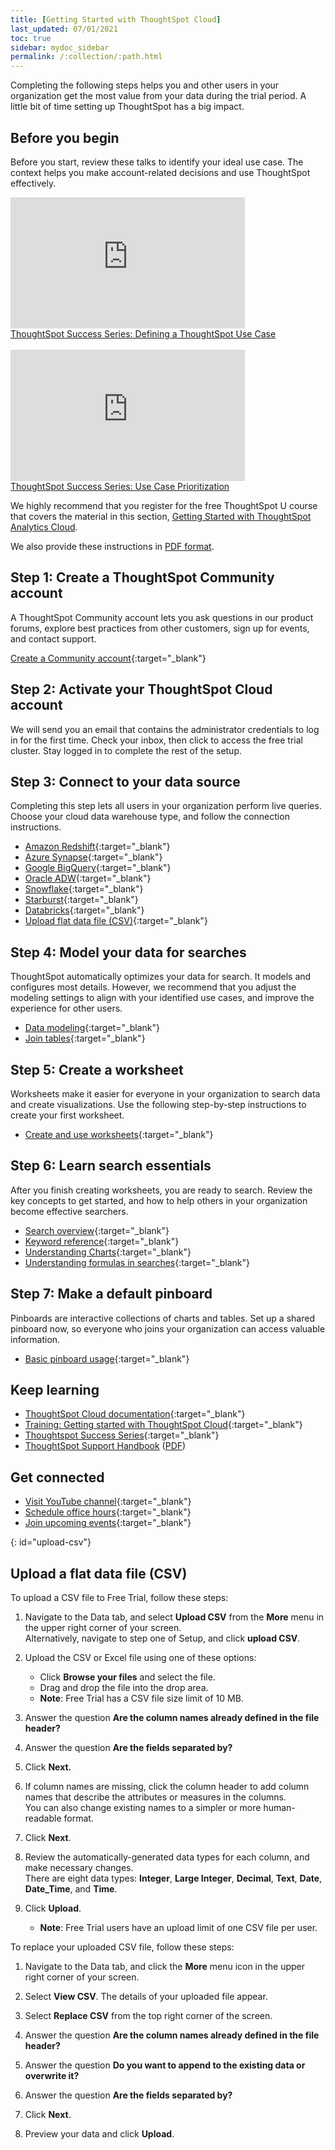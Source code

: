 ```yaml
---
title: [Getting Started with ThoughtSpot Cloud]
last_updated: 07/01/2021
toc: true
sidebar: mydoc_sidebar
permalink: /:collection/:path.html
---
```


Completing the following steps helps you and other users in your organization get the most value from your data during the trial period. A little bit of time setting up ThoughtSpot has a big impact.

## Before you begin

Before you start, review these talks to identify your ideal use case. The context helps you make account-related decisions and use ThoughtSpot effectively.

<div><iframe width="375" height="210" src="https://www.youtube.com/embed/_HqB__xe3bo" title="YouTube video player" frameborder="0" allow="accelerometer; autoplay; clipboard-write; encrypted-media; gyroscope; picture-in-picture" allowfullscreen></iframe><br />
<a href="https://youtu.be/_HqB__xe3bo" target="_blank">ThoughtSpot Success Series: Defining a ThoughtSpot Use Case</a>
</div>
<br/>
<div><iframe width="375" height="210" src="https://www.youtube.com/embed/W5dwAmLSwT0" title="YouTube video player" frameborder="0" allow="accelerometer; autoplay; clipboard-write; encrypted-media; gyroscope; picture-in-picture" allowfullscreen></iframe><br />
<a href="https://youtu.be/W5dwAmLSwT0"  target="_blank">ThoughtSpot Success Series: Use Case Prioritization</a>
</div>

We highly recommend that you register for the free ThoughtSpot U course that covers the material in this section, [Getting Started with ThoughtSpot Analytics Cloud](https://training.thoughtspot.com/getting-started-with-thoughtspot-cloud).

We also provide these instructions in <a href="{{ site.baseurl }}/downloads/ts-cloud-free-trial-get-started.pdf" download>PDF format</a>.

## Step 1: Create a ThoughtSpot Community account

A ThoughtSpot Community account lets you ask questions in our product forums, explore best practices from other customers, sign up for events, and contact support.

[Create a Community account](https://community.thoughtspot.com/customers/s/login/SelfRegister){:target="_blank"}

## Step 2: Activate your ThoughtSpot Cloud account

We will send you an email that contains the administrator credentials to log in for the first time. Check your inbox, then click to access the free trial cluster. Stay logged in to complete the rest of the setup.

## Step 3: Connect to your data source
Completing this step lets all users in your organization perform live queries. Choose your cloud data warehouse type, and follow the connection instructions.
- [Amazon Redshift]({{site.baseurl}}/admin/ts-cloud/ts-cloud-embrace-redshift.html){:target="_blank"}
- [Azure Synapse]({{site.baseurl}}/admin/ts-cloud/ts-cloud-embrace-synapse.html){:target="_blank"}
- [Google BigQuery]({{site.baseurl}}/admin/ts-cloud/ts-cloud-embrace-gbq.html){:target="_blank"}
- [Oracle ADW]({{site.baseurl}}/admin/ts-cloud/ts-cloud-embrace-adw.html){:target="_blank"}
- [Snowflake]({{site.baseurl}}/admin/ts-cloud/ts-cloud-embrace-snowflake.html){:target="_blank"}
- [Starburst]({{site.baseurl}}/admin/ts-cloud/ts-cloud-embrace-starburst.html){:target="_blank"}
- [Databricks]({{site.baseurl}}/admin/ts-cloud/ts-cloud-embrace-databricks.html){:target="_blank"}
- [Upload flat data file (CSV)]({{site.baseurl}}/release/ts-cloud-getting-started-free-trial.html#upload-csv){:target="_blank"}

## Step 4: Model your data for searches

ThoughtSpot automatically optimizes your data for search. It models and configures most details. However, we recommend that you adjust the modeling settings to align with your identified use cases, and improve the experience for other users.

- [Data modeling]({{site.baseurl}}/admin/data-modeling/about-data-modeling-intro.html){:target="_blank"}
- [Join tables]({{site.baseurl}}/admin/ts-cloud/tables-join.html){:target="_blank"}

## Step 5: Create a worksheet

Worksheets make it easier for everyone in your organization to search data and create visualizations. Use the following step-by-step instructions to create your first worksheet.

- [Create and use worksheets]({{site.baseurl}}/admin/worksheets/about-worksheets.html){:target="_blank"}

## Step 6: Learn search essentials

After you finish creating worksheets, you are ready to search. Review the key concepts to get started, and how to help others in your organization become effective searchers.

- [Search overview]({{site.baseurl}}/end-user/search/search-overview.html){:target="_blank"}
- [Keyword reference]({{site.baseurl}}/reference/keywords.html){:target="_blank"}
- [Understanding Charts]({{site.baseurl}}/end-user/search/about-charts.html){:target="_blank"}
- [Understanding formulas in searches]({{site.baseurl}}/complex-search/add-formula-to-search.html){:target="_blank"}

## Step 7: Make a default pinboard

Pinboards are interactive collections of charts and tables. Set up a shared pinboard now, so everyone who joins your organization can access valuable information.

- [Basic pinboard usage]({{site.baseurl}}/end-user/pinboards/about-pinboards.html){:target="_blank"}

## Keep learning

- [ThoughtSpot Cloud documentation](https://cloud-docs.thoughtspot.com){:target="_blank"}
- [Training: Getting started with ThoughtSpot Cloud](https://training.thoughtspot.com/page/getting-started-with-thoughtspot-cloud){:target="_blank"}
- [Thoughtspot Success Series](https://youtu.be/EYHa8Ck3tdw){:target="_blank"}
- [ThoughtSpot Support Handbook]({{site.baseurl}}/admin/ts-cloud/ts-cloud-support-handbook.html) (<a href="{{ site.baseurl }}/downloads/support-handbook.pdf" download>PDF</a>)

## Get connected

- [Visit YouTube channel](https://www.youtube.com/thoughtspot){:target="_blank"}
- [Schedule office hours](https://thoughtspotcs-officehours.youcanbook.me/){:target="_blank"}
- [Join upcoming events](https://groups.thoughtspot.com/events/#/list){:target="_blank"}

{: id="upload-csv"}
## Upload a flat data file (CSV)

To upload a CSV file to Free Trial, follow these steps:

1. Navigate to the Data tab, and select **Upload CSV** from the **More** menu in the upper right corner of your screen. <br />
Alternatively, navigate to step one of Setup, and click **upload CSV**.

2. Upload the CSV or Excel file using one of these options:

   - Click **Browse your files** and select the file.
   - Drag and drop the file into the drop area.
   - **Note**: Free Trial has a CSV file size limit of 10 MB.

3. Answer the question **Are the column names already defined in the file header?**

4. Answer the question **Are the fields separated by?**

5. Click **Next.**

6. If column names are missing, click the column header to add column names that describe the attributes or measures in the columns.<br />
You can also change existing names to a simpler or more human-readable format.

7. Click **Next**.

8. Review the automatically-generated data types for each column, and make necessary changes. <br /> There are eight data types: **Integer**, **Large Integer**, **Decimal**, **Text**, **Date**, **Date_Time**, and **Time**.

9. Click **Upload**.

   - **Note**: Free Trial users have an upload limit of one CSV file per user.

To replace your uploaded CSV file, follow these steps:

1. Navigate to the Data tab, and click the **More** menu icon in the upper right corner of your screen.

2. Select **View CSV**. The details of your uploaded file appear.

3. Select **Replace CSV** from the top right corner of the screen.

3. Answer the question **Are the column names already defined in the file header?**

4. Answer the question **Do you want to append to the existing data or overwrite it?**<br />

4. Answer the question **Are the fields separated by?**

5. Click **Next**.

6. Preview your data and click **Upload**.
